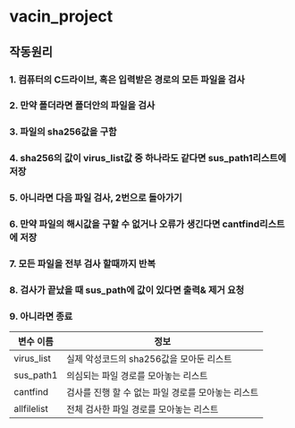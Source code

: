 # vacin_project

## 작동원리

### 1. 컴퓨터의 C드라이브, 혹은 입력받은 경로의 모든 파일을 검사
### 2. 만약 폴더라면 폴더안의 파일을 검사
### 3. 파일의 sha256값을 구함
### 4. sha256의 값이 virus_list값 중 하나라도 같다면 sus_path1리스트에 저장
### 5. 아니라면 다음 파일 검사, 2번으로 돌아가기
### 6. 만약 파일의 해시값을 구할 수 없거나 오류가 생긴다면 cantfind리스트에 저장
### 7. 모든 파일을 전부 검사 할때까지 반복
### 8. 검사가 끝났을 때 sus_path에 값이 있다면 출력& 제거 요청
### 9. 아니라면 종료


변수 이름| 정보
---| ---|
virus_list | 실제 악성코드의 sha256값을 모아둔 리스트
sus_path1 | 의심되는 파일 경로를 모아놓는 리스트
cantfind | 검사를 진행 할 수 없는 파일 경로를 모아놓는 리스트
allfilelist | 전체 검사한 파일 경로를 모아놓는 리스트
